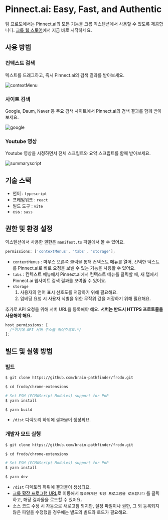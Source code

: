 # Pinnect.ai: Easy, Fast, and Authentic

팀 프로도에서는 Pinnect.ai의 모든 기능을 크롬 익스텐션에서 사용할 수 있도록 제공합니다. [크롬 웹 스토어](https://chrome.google.com/webstore/detail/pinnectai-easy-fast-and-a/dgehmmodngcdaiaoomenancidjnnfpac)에서 지금 바로 시작하세요.

## 사용 방법

### 컨텍스트 검색

텍스트를 드래그하고, 즉시 Pinnect.ai의 검색 결과를 받아보세요.

![contextMenu](https://github.com/brain-pathfinder/frodo/assets/137984410/e5e09f16-8354-4557-97ee-d8fc02c0052f)

### 사이트 검색

Google, Daum, Naver 등 주요 검색 사이트에서 Pinnect.ai의 검색 결과를 함께 받아보세요.

![google](https://github.com/brain-pathfinder/frodo/assets/137984410/4320ada3-69ba-434b-a3b3-19a07f8c33a2)

### Youtube 영상

Youtube 영상을 시청하면서 전체 스크립트와 요약 스크립트를 함께 받아보세요.

![summaryscript](https://github.com/brain-pathfinder/frodo/assets/137984410/d1799ab5-fe11-4268-b980-3c625b5e0047)

## 기술 스택

- 언어 : `typescript`
- 프레임워크 : `react`
- 빌드 도구 : `vite`
- css : `sass`

## 권한 및 환경 설정

익스텐션에서 사용한 권한은 `manifest.ts` 파일에서 볼 수 있어요.

```ts
permissions: ['contextMenus', 'tabs', 'storage'];
```

- `contextMenus` : 마우스 오른쪽 클릭을 통해 컨텍스트 메뉴를 열어, 선택한 텍스트를 Pinnect.ai로 바로 요청을 보낼 수 있는 기능을 사용할 수 있어요.
- `tabs` : 컨텍스트 메뉴에서 Pinnect.ai에서 컨텍스트 메뉴를 클릭할 때, 새 탭에서 Pinnect.ai 웹사이트 검색 결과를 보여줄 수 있어요.
- `storage`
  1. 사용자의 언어 표시 선호도를 저장하기 위해 필요해요.
  2. 임베딩 요청 시 사용자 식별을 위한 무작위 값을 저장하기 위해 필요해요.

추가로 API 요청을 위해 서버 URL을 등록해야 해요. **서버는 반드시 HTTPS 프로토콜을 사용해야 해요.**

```ts
host_permissions: [
  /*여기에 API 서버 주소를 적어주세요.*/
];
```

## 빌드 및 실행 방법

### 빌드

```bash
$ git clone https://github.com/brain-pathfinder/frodo.git

$ cd frodo/chrome-extensions

# Set ESM (ECMAScript Modules) support for PnP
$ yarn install

$ yarn build
```

- `/dist` 디렉토리 하위에 결과물이 생성되요.

### 개발자 모드 실행

```bash
$ git clone https://github.com/brain-pathfinder/frodo.git

$ cd frodo/chrome-extensions

# Set ESM (ECMAScript Modules) support for PnP
$ yarn install

$ yarn dev
```

- `/dist` 디렉토리 하위에 결과물이 생성되요.
- [크롬 확장 프로그램 URL](chrome://extensions/)로 이동해서 `압축해제된 확장 프로그램을 로드합니다` 를 클릭하고, 해당 결과물을 로드할 수 있어요.
- 소스 코드 수정 시 자동으로 새로고침 되지만, 설정 파일이나 권한, 그 외 등록되지 않은 파일을 수정했을 경우에는 별도의 빌드와 로드가 필요해요.
